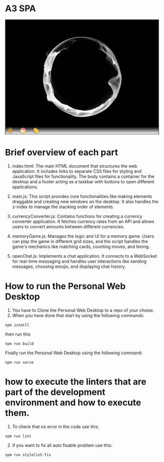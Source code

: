 # A3 SPA

![PWD](src/recourses/PWD.png)


# Brief overview of each part

1. index.html: The main HTML document that structures the web application. It includes links to separate CSS files for styling and JavaScript files for functionality. The body contains a container for the desktop and a footer acting as a taskbar with buttons to open different applications.

2. main.js: This script provides core functionalities like making elements draggable and creating new windows on the desktop. It also handles the z-index to manage the stacking order of elements.

3. currencyConverter.js: Contains functions for creating a currency converter application. It fetches currency rates from an API and allows users to convert amounts between different currencies.

4. memoryGame.js: Manages the logic and UI for a memory game. Users can play the game in different grid sizes, and the script handles the game's mechanics like matching cards, counting moves, and timing.

5. openChat.js: Implements a chat application. It connects to a WebSocket for real-time messaging and handles user interactions like sending messages, choosing emojis, and displaying chat history.


# How to run the Personal Web Desktop

1. You have to Clone the Personal Web Desktop to a repo of your choise.
2. When you have done that start by using the following commands:

```
npm isnatll
```

then run this

```
npm run build

```

Finally run the Personal Web Desktop using the following command:

```
npm run serve

```

# how to execute the linters that are part of the development environment and how to execute them.

1. To check that no error in the code use this:

```
npm run lint

```
2. if you want to fix all auto fixable problem use this:


```
npm run stylelint:fix
```